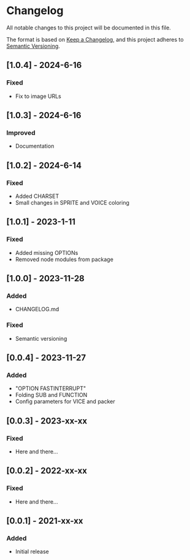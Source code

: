 # Changelog

All notable changes to this project will be documented in this file.

The format is based on [Keep a Changelog](https://keepachangelog.com/en/1.0.0/),
and this project adheres to [Semantic Versioning](https://semver.org/spec/v2.0.0.html).

## [1.0.4] - 2024-6-16

### Fixed

- Fix to image URLs

## [1.0.3] - 2024-6-16

### Improved

- Documentation

## [1.0.2] - 2024-6-14

### Fixed

- Added CHARSET
- Small changes in SPRITE and VOICE coloring

## [1.0.1] - 2023-1-11

### Fixed

- Added missing OPTIONs
- Removed node modules from package

## [1.0.0] - 2023-11-28

### Added

- CHANGELOG.md

### Fixed

- Semantic versioning

## [0.0.4] - 2023-11-27

### Added

- "OPTION FASTINTERRUPT"
- Folding SUB and FUNCTION
- Config parameters for VICE and packer

## [0.0.3] - 2023-xx-xx

### Fixed

- Here and there...

## [0.0.2] - 2022-xx-xx

### Fixed

- Here and there...

## [0.0.1] - 2021-xx-xx

### Added

- Initial release
